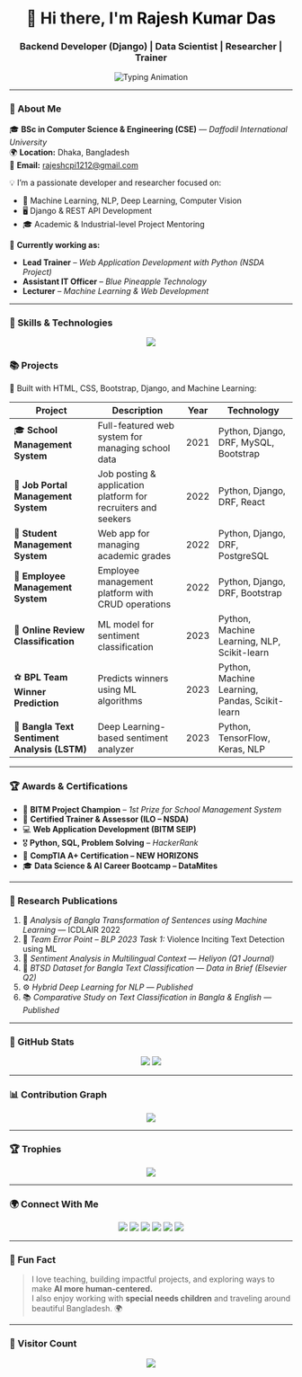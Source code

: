 <!-- Rajesh Kumar Das - Animated GitHub Profile -->

<h1 align="center">
  👋 Hi there, I'm <span style="color:#000000;">Rajesh Kumar Das</span>
</h1>
<h3 align="center">Backend Developer (Django) | Data Scientist | Researcher | Trainer </h3>

<p align="center">
  <img src="https://readme-typing-svg.herokuapp.com?font=Fira+Code&duration=2500&pause=500&color=0ef&center=true&vCenter=true&width=600&lines=Django+%26+Python+Web+Developer;Machine+Learning+%7C+Deep+Learning;Data+Science+%7C+NLP+%7C+Computer+Vision;Trainer+%7C+Researcher+%7C+Mentor" alt="Typing Animation" />
</p>

---

### 🧠 About Me

🎓 **BSc in Computer Science & Engineering (CSE)** — *Daffodil International University*  
🌍 **Location:** Dhaka, Bangladesh  
📧 **Email:** rajeshcpi1212@gmail.com  

💡 I’m a passionate developer and researcher focused on:

- 🧠 Machine Learning, NLP, Deep Learning, Computer Vision  
- 🖥️ Django & REST API Development  
- 🎓 Academic & Industrial-level Project Mentoring  

🌱 **Currently working as:**

- **Lead Trainer** – *Web Application Development with Python (NSDA Project)*  
- **Assistant IT Officer** – *Blue Pineapple Technology*  
- **Lecturer** – *Machine Learning & Web Development*

---

### 🚀 Skills & Technologies

<p align="center">
  <img src="https://skillicons.dev/icons?i=python,django,react,postgresql,mysql,html,css,bootstrap,js,docker,git,github,vscode&perline=6" />
</p>


### 📚 Projects

🚧 Built with HTML, CSS, Bootstrap, Django, and Machine Learning:

| Project | Description | Year | Technology |
|---------|-------------|------|------------|
| 🎓 **School Management System** | Full-featured web system for managing school data | 2021 | Python, Django, DRF, MySQL, Bootstrap |
| 💼 **Job Portal Management System** | Job posting & application platform for recruiters and seekers | 2022 | Python, Django, DRF, React |
| 🏫 **Student Management System** | Web app for managing academic grades | 2022 | Python, Django, DRF, PostgreSQL |
| 🍳 **Employee Management System** | Employee management platform with CRUD operations | 2022 | Python, Django, DRF, Bootstrap |
| 💬 **Online Review Classification** | ML model for sentiment classification | 2023 | Python, Machine Learning, NLP, Scikit-learn |
| ⚽ **BPL Team Winner Prediction** | Predicts winners using ML algorithms | 2023 | Python, Machine Learning, Pandas, Scikit-learn |
| 🤖 **Bangla Text Sentiment Analysis (LSTM)** | Deep Learning-based sentiment analyzer | 2023 | Python, TensorFlow, Keras, NLP |


---

### 🏆 Awards & Certifications

- 🏅 **BITM Project Champion** – *1st Prize for School Management System*  
- 📜 **Certified Trainer & Assessor (ILO – NSDA)**  
- 💻 **Web Application Development (BITM SEIP)**  
- 🎖 **Python, SQL, Problem Solving** – *HackerRank*  
- 🧠 **CompTIA A+ Certification – NEW HORIZONS**  
- 🎓 **Data Science & AI Career Bootcamp – DataMites**

---

### 📖 Research Publications

1. 🧾 *Analysis of Bangla Transformation of Sentences using Machine Learning* — ICDLAIR 2022  
2. 🧠 *Team Error Point – BLP 2023 Task 1:* Violence Inciting Text Detection using ML  
3. 💬 *Sentiment Analysis in Multilingual Context* — *Heliyon (Q1 Journal)*  
4. 🧩 *BTSD Dataset for Bangla Text Classification* — *Data in Brief (Elsevier Q2)*  
5. ⚙️ *Hybrid Deep Learning for NLP* — *Published*  
6. 📚 *Comparative Study on Text Classification in Bangla & English* — *Published*

---

### 🧩 GitHub Stats

<p align="center">
  <img src="https://github-readme-stats.vercel.app/api?username=rajeshdiu&show_icons=true&theme=react&hide_border=true" />
  <img src="https://github-readme-streak-stats.herokuapp.com/?user=rajeshdiu&theme=react&hide_border=true" />
</p>

---

### 📊 Contribution Graph

<p align="center">
  <img src="https://github-readme-activity-graph.vercel.app/graph?username=rajeshdiu&theme=react-dark&hide_border=true" />
</p>

---

### 🏆 Trophies

<p align="center">
  <img src="https://github-profile-trophy.vercel.app/?username=rajeshdiu&theme=algolia&margin-w=10&row=1" />
</p>

---

### 🌍 Connect With Me

<p align="center">
  <a href="https://github.com/rajeshdiu"><img src="https://img.shields.io/badge/GitHub-181717?style=for-the-badge&logo=github&logoColor=white" /></a>
  <a href="https://www.linkedin.com/in/rajeshitor/"><img src="https://img.shields.io/badge/LinkedIn-0A66C2?style=for-the-badge&logo=linkedin&logoColor=white" /></a>
  <a href="https://www.facebook.com/rajeshdasitor/"><img src="https://img.shields.io/badge/Facebook-1877F2?style=for-the-badge&logo=facebook&logoColor=white" /></a>
  <a href="https://www.instagram.com/rajeshitor1212/"><img src="https://img.shields.io/badge/Instagram-E4405F?style=for-the-badge&logo=instagram&logoColor=white" /></a>
  <a href="https://twitter.com/rajeshitor"><img src="https://img.shields.io/badge/Twitter-1DA1F2?style=for-the-badge&logo=twitter&logoColor=white" /></a>
  <a href="https://www.youtube.com/c/CreativeCodersbd"><img src="https://img.shields.io/badge/YouTube-FF0000?style=for-the-badge&logo=youtube&logoColor=white" /></a>
</p>

---

### 💬 Fun Fact

> I love teaching, building impactful projects, and exploring ways to make **AI more human-centered.**  
> I also enjoy working with **special needs children** and traveling around beautiful Bangladesh. 🌍

---

### 📌 Visitor Count

<p align="center">
  <img src="https://komarev.com/ghpvc/?username=rajeshdiu&color=blueviolet&style=for-the-badge" />
</p>
